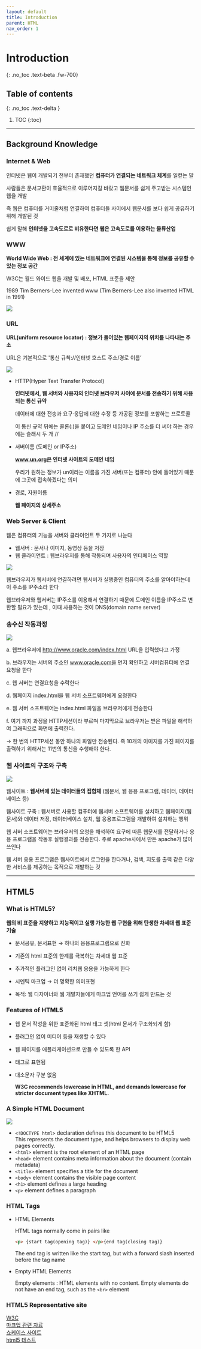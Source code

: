 ```yaml
---
layout: default
title: Introduction
parent: HTML
nav_order: 1
---
```


# Introduction
{: .no_toc .text-beta .fw-700}

## Table of contents
{: .no_toc .text-delta }

1. TOC
{:toc}

---

## Background Knowledge

### Internet & Web 

인터넷은 웹이 개발되기 전부터 존재했던 **컴퓨터가 연결되는 네트워크 체계**를 일컫는 말

사람들은 문서교환이 효율적으로 이루어지길 바랐고 웹문서를 쉽게 주고받는 시스템인 웹을 개발

즉 웹은 컴퓨터를 거미줄처럼 연결하여 컴퓨터들 사이에서 웹문서를 보다 쉽게 공유하기 위해 개발된 것

쉽게 말해 **인터넷을 고속도로로 비유한다면 웹은 고속도로를 이용하는 물류산업**

### WWW

**World Wide Web : 전 세계에 있는 네트워크에 연결된 시스템을 통해 정보를 공유할 수 있는 정보 공간**

W3C는 월드 와이드 웹을 개발 및 배포, HTML 표준을 제안

1989 Tim Berners-Lee invented www (Tim Berners-Lee also invented HTML in 1991)

![](https://gekdev.github.io/assets/images/w3c.png)

### URL

**URL(uniform resource locator) : 정보가 들어있는 웹페이지의 위치를 나타내는 주소**

URL은 기본적으로 '통신 규칙://인터넷 호스트 주소/경로 이름’

![](https://gekdev.github.io/assets/images/url.png)

* HTTP(Hyper Text Transfer Protocol)

    **인터넷에서, 웹 서버와 사용자의 인터넷 브라우저 사이에 문서를 전송하기 위해 사용되는 통신 규약**

    데이터에 대한 전송과 요구·응답에 대한 수정 등 가공된 정보를 포함하는 프로토콜

    이 통신 규약 뒤에는 콜론(:)을 붙이고 도메인 네임이나 IP 주소를 더 써야 하는 경우에는 슬래시 두 개 //

* 서버이름 (도메인 or IP주소)
    
    **www.un.org은 인터넷 사이트의 도메인 네임**
    
    우리가 원하는 정보가 un이라는 이름을 가진 서버(또는 컴퓨터) 안에 들어있기 때문에 그곳에 접속하겠다는 의미

* 경로, 자원이름

    **웹 페이지의 상세주소**

### Web Server & Client

웹은 컴퓨터의 기능을 서버와 클라이언트 두 가지로 나눈다

* 웹서버 : 문서나 이미지, 동영상 등을 저장
* 웹 클라이언트 : 웹브라우저를 통해 작동되며 사용자의 인터페이스 역할

![](https://gekdev.github.io/assets/images/response.png)

웹브라우저가 웹서버에 연결하려면 웹서버가 실행중인 컴퓨터의 주소를 알아야하는데 이 주소를 IP주소라 한다

웹브라우저와 웹서버는 IP주소를 이용해서 연결하기 때문에 도메인 이름을 IP주소로 변환할 필요가 있는데 , 이때 사용하는 것이 DNS(domain name server)

### 송수신 작동과정

![](https://gekdev.github.io/assets/images/request.png)

a. 웹브라우저에 http://www.oracle.com/index.html URL을 입력했다고 가정

b. 브라우저는 서버의 주소인 www.oracle.com을 먼저 확인하고 서버컴퓨터에 연결 요청을 한다

c. 웹 서버는 연결요청을 수락한다

d. 웹페이지 index.html을 웹 서버 소프트웨어에게 요청한다

e. 웹 서버 소프트웨어는 index.html 파일을 브라우저에게 전송한다

f. 여기 까지 과정을 HTTP세션이라 부르며 마지막으로 브라우저는 받은 파일을 해석하여 그래픽으로 화면에 출력한다.

&#8594; 한 번의 HTTP세션 동안 하나의 파일만 전송된다. 즉 10개의 이미지를 가진 페이지를 출력하기 위해서는 11번의 통신을 수행해야 한다.

### 웹 사이트의 구조와 구축

![](https://gekdev.github.io/assets/images/webtrans.png)

웹사이트 : **웹서버에 있는 데이터들의 집합체** (웹문서, 웹 응용 프로그램, 데이터, 데이터베이스 등)

웹사이트 구축 : 웹서버로 사용할 컴퓨터에 웹서버 소프트웨어를 설치하고 웹페이지(웹문서)와 데이터 저장, 데이터베이스 설치, 웹 응용프로그램을 개발하여 설치하는 행위

웹 서버 소프트웨어는 브라우저의 요청을 해석하여 요구에 따른 웹문서를 전달하거나 응용 프로그램을 작동후 실행결과를 전송한다. 주로 apache사에서 만든 apache가 많이 쓰인다

웹 서버 응용 프로그램은 웹사이트에서 로그인을 한다거나, 검색, 지도를 출력 같은 다양한 서비스를 제공하는 목적으로 개발하는 것

---

## HTML5

### What is HTML5?

**웹의 비 표준을 지양하고 지능적이고 실행 가능한 웹 구현을 위해 탄생한 차세대 웹 표준 기술**

* 문서공유, 문서표현 &#8594; 하나의 응용프로그램으로 진화

* 기존의 html 표준의 한계를 극복하는 차세대 웹 표준 

* 추가적인 플러그인 없이 리치웹 응용을 가능하게 한다

* 시멘틱 마크업 &#8594; 더 명확한 의미표현

* 목적: 웹 디자이너와 웹 개발자들에게 마크업 언어를 쓰기 쉽게 만드는 것

### Features of HTML5

* 웹 문서 작성을 위한 표준화된 html 태그 셋(html 문서가 구조화되게 함)

* 플러그인 없이 미디어 등을 재생할 수 있다

* 웹 페이지를 애플리케이션으로 만들 수 있도록 한 API

* 태그로 표현됨

* 대소문자 구분 없음<br>

    **W3C recommends lowercase in HTML, and demands lowercase for stricter document types like XHTML.**

### A Simple HTML Document

![](https://gekdev.github.io/assets/images/noname01.png)

* `<!DOCTYPE html>` declaration defines this document to be HTML5 <br>
	This represents the document type, and helps browsers to display web pages correctly.
* `<html>` element is the root element of an HTML page
* `<head>` element contains meta information about the document (contain metadata)
* `<title>` element specifies a title for the document
* `<body>` element contains the visible page content
* `<h1>` element defines a large heading
* `<p>` element defines a paragraph

### HTML Tags
* HTML Elements
    
    HTML tags normally come in pairs like
    
    ```html
    <p> {start tag(opening tag)} </p>{end tag(closing tag)}
    ```
    
    The end tag is written like the start tag, but with a forward slash inserted before the tag name


* Empty HTML Elements

    Empty elements : HTML elements with no content. Empty elements do not have an end tag, such as the `<br>` element

### HTML5 Representative site
[W3C](https://html.spec.whatwg.org/multipage/)<br>
[마크업 관련 자료](http://html5doctor.com/)<br>
[쇼케이스 사이트](http://html5gallery.com/)<br>
[html5 테스트](http://html5test.com/)<br>


